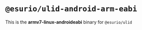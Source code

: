 # `@esurio/ulid-android-arm-eabi`

This is the **armv7-linux-androideabi** binary for `@esurio/ulid`
